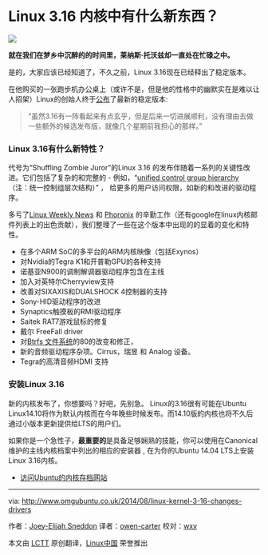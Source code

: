Linux 3.16 内核中有什么新东西？
================================================================================
![](http://www.omgubuntu.co.uk/wp-content/uploads/2011/07/Tux-psd3894.jpg)

**就在我们在梦乡中沉醉的的时间里，莱纳斯·托沃兹却一直处在忙碌之中。**

是的，大家应该已经知道了，不久之前，Linux 3.16现在已经释出了稳定版本。

在他购买的一张跑步机办公桌上（或许不是，但是他的性格中的幽默实在是难以让人招架）Linux的创始人终于[公布][2]了最新的稳定版本:

> “虽然3.16有一阵看起来有点玄乎，但是后来一切进展顺利，没有理由去做一些额外的候选发布版，就像几个星期前我担心的那样。” 

### Linux 3.16有什么新特性？ ###

代号为“Shuffling Zombie Juror”的Linux 3.16 的发布伴随着一系列的关键性改进。它们包括了复杂的和完整的 - 例如，“[unified control group hierarchy][3]（注：统一控制组层次结构）” ， 给更多的用户访问权限，如新的和改进的驱动程序。

多亏了[Linux Weekly News][4] 和 [Phoronix][5] 的辛勤工作（还有google在linux内核邮件列表上的出色贡献），我们整理了一些在这个版本中出现的的显着的变化和特性。 

- 在多个ARM SoC的多平台的ARM内核映像（包括Exynos） 
- 对Nvidia的Tegra K1和开普勒GPU的各种支持 
- 诺基亚N900的调制解调器驱动程序包含在主线  
- 加入对英特尔Cherryview支持
- 改善对SIXAXIS和DUALSHOCK 4控制器的支持
- Sony-HID驱动程序的改进
- Synaptics触摸板的RMI驱动程序
- Saitek RAT7游戏鼠标的修复
- 戴尔 FreeFall driver
- 对[Btrfs 文件系统][6]的80的改变和修正，
- 新的音频驱动程序杂项。Cirrus，瑞昱 和 Analog 设备。 
- Tegra的高清音频HDMI 支持

### 安装Linux 3.16 ###

新的内核发布了，你想要吗？好吧，先别急。 Linux的3.16很有可能在Ubuntu Linux14.10将作为默认内核而在今年晚些时候发布。而14.10版的内核也将不久后通过小版本更新提供给LTS的用户们。 

如果你是一个急性子，**最重要的**是具备足够娴熟的技能，你可以使用在Canonical维护的主线内核档案中列出的相应的安装器 , 在为你的Ubuntu 14.04 LTS上安装Linux 3.16内核。

- [访问Ubuntu的内核存档网站][7]

--------------------------------------------------------------------------------

via: http://www.omgubuntu.co.uk/2014/08/linux-kernel-3-16-changes-drivers

作者：[Joey-Elijah Sneddon][a]
译者：[owen-carter](https://github.com/owen-carter)
校对：[wxy](https://github.com/wxy)

本文由 [LCTT](https://github.com/LCTT/TranslateProject) 原创翻译，[Linux中国](http://linux.cn/) 荣誉推出

[a]:https://plus.google.com/117485690627814051450/?rel=author
[1]:http://www.omgubuntu.co.uk/2014/07/linus-torvalds-messy-desk-video
[2]:https://lkml.org/lkml/2014/8/3/82
[3]:https://lwn.net/Articles/601840/
[4]:https://lwn.net/
[5]:http://www.phoronix.com/scan.php?page=news_item&px=MTc1NDM
[6]:http://lkml.iu.edu/hypermail/linux/kernel/1406.1/02366.html
[7]:http://kernel.ubuntu.com/